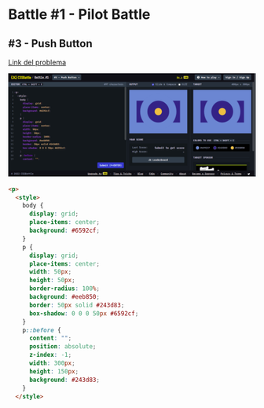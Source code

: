 # Battle #1 - Pilot Battle

## #3 - Push Button

[Link del problema](https://cssbattle.dev/play/3)

![result](./src/push-button.png)

```html
<p>
  <style>
    body {
      display: grid;
      place-items: center;
      background: #6592cf;
    }
    p {
      display: grid;
      place-items: center;
      width: 50px;
      height: 50px;
      border-radius: 100%;
      background: #eeb850;
      border: 50px solid #243d83;
      box-shadow: 0 0 0 50px #6592cf;
    }
    p::before {
      content: "";
      position: absolute;
      z-index: -1;
      width: 300px;
      height: 150px;
      background: #243d83;
    }
  </style>
```
